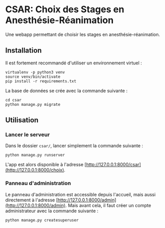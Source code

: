 # CSAR: Choix des Stages en Anesthésie-Réanimation

Une webapp permettant de choisir les stages en anesthésie-réanimation.

## Installation
Il est fortement recommandé d'utiliser un environnement virtuel :

```
virtualenv -p python3 venv
source venv/bin/activate
pip install -r requirements.txt
```

La base de données se crée avec la commande suivante :

```
cd csar
python manage.py migrate
```

## Utilisation

### Lancer le serveur

Dans le dossier `csar/`, lancer simplement la commande suivante :

```
python manage.py runserver
```

L'app est alors disponible à l'adresse [http://127.0.0.1:8000/csar](http://127.0.0.1:8000/choix).

### Panneau d'administration

Le panneau d'administration est accessible depuis l'accueil, mais aussi directement à l'adresse [http://127.0.0.1:8000/admin](http://127.0.0.1:8000/admin).
Mais avant cela, il faut créer un compte administrateur avec la commande suivante :

```
python manage.py createsuperuser
```
